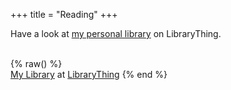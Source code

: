 +++
title = "Reading"
+++

Have a look at <a 
  href="https://www.librarything.com/catalog.php?offset=0&shelf_rows=25&previousOffset=0&view=mos3abof&shelf=shelf"
  target="_blank">my personal library</a> on LibraryThing.

<br />
{% raw() %}
<div id="w5c391d23d61cdeb5dce7204ad839286e"></div>
<script 
  type="text/javascript" 
  charset="UTF-8" 
  src="https://www.librarything.com/widget_get.php?userid=mos3abof&theID=w5c391d23d61cdeb5dce7204ad839286e">
</script>
<noscript>
  <a href="https://www.librarything.com/profile/mos3abof">My Library</a>
  at 
  <a href="https://www.librarything.com/catalog.php?offset=0&shelf_rows=25&previousOffset=0&view=mos3abof&shelf=shelf">LibraryThing</a>
</noscript>
{% end %}
